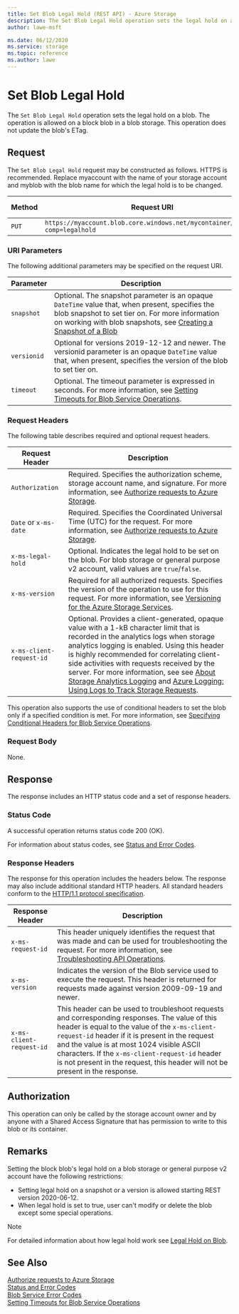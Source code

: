 ```yaml
---
title: Set Blob Legal Hold (REST API) - Azure Storage
description: The Set Blob Legal Hold operation sets the legal hold on a blob.
author: lawe-msft

ms.date: 06/12/2020
ms.service: storage
ms.topic: reference
ms.author: lawe
---
```


# Set Blob Legal Hold

The `Set Blob Legal Hold` operation sets the legal hold on a blob. The operation is allowed on a block blob in a blob storage. This operation does not update the blob's ETag.

## Request
The `Set Blob Legal Hold` request may be constructed as follows. HTTPS is recommended. Replace myaccount with the name of your storage account and myblob with the blob name for which the legal hold is to be changed.

|Method|Request URI|HTTP Version|
|------------|-----------------|------------------|
|`PUT`|`https://myaccount.blob.core.windows.net/mycontainer/myblob?comp=legalhold`|HTTP/1.1| 

### URI Parameters
The following additional parameters may be specified on the request URI.

|Parameter|Description|
|-------------|-----------|
|`snapshot`|Optional. The snapshot parameter is an opaque `DateTime` value that, when present, specifies the blob snapshot to set tier on. For more information on working with blob snapshots, see [Creating a Snapshot of a Blob](Creating-a-Snapshot-of-a-Blob.md)|  
|`versionid`|Optional for versions 2019-12-12 and newer. The versionid parameter is an opaque `DateTime` value that, when present, specifies the version of the blob to set tier on.| 
|`timeout`|Optional. The timeout parameter is expressed in seconds. For more information, see [Setting Timeouts for Blob Service Operations](Setting-Timeouts-for-Blob-Service-Operations.md).|

### Request Headers
The following table describes required and optional request headers.

|Request Header|Description|
|------------|-----------------|
|`Authorization`|Required. Specifies the authorization scheme, storage account name, and signature. For more information, see [Authorize requests to Azure Storage](authorize-requests-to-azure-storage.md).|  
|`Date` or `x-ms-date`|Required. Specifies the Coordinated Universal Time (UTC) for the request. For more information, see [Authorize requests to Azure Storage](authorize-requests-to-azure-storage.md).|  
|`x-ms-legal-hold`|Optional. Indicates the legal hold to be set on the blob. For blob storage or general purpose v2 account, valid values are `true`/`false`.|
|`x-ms-version`|Required for all authorized requests. Specifies the version of the operation to use for this request. For more information, see [Versioning for the Azure Storage Services](Versioning-for-the-Azure-Storage-Services.md).|  
|`x-ms-client-request-id`|Optional. Provides a client-generated, opaque value with a 1-kB character limit that is recorded in the analytics logs when storage analytics logging is enabled. Using this header is highly recommended for correlating client-side activities with requests received by the server. For more information, see see [About Storage Analytics Logging](About-Storage-Analytics-Logging.md) and [Azure Logging: Using Logs to Track Storage Requests](https://blogs.msdn.com/b/windowsazurestorage/archive/2011/08/03/windows-azure-storage-logging-using-logs-to-track-storage-requests.aspx).|  

 This operation also supports the use of conditional headers to set the blob only if a specified condition is met. For more information, see [Specifying Conditional Headers for Blob Service Operations](Specifying-Conditional-Headers-for-Blob-Service-Operations.md).  

### Request Body
None.

## Response
The response includes an HTTP status code and a set of response headers.

### Status Code
A successful operation returns status code 200 (OK).

For information about status codes, see [Status and Error Codes](Status-and-Error-Codes2.md).
### Response Headers
The response for this operation includes the headers below. The response may also include additional standard HTTP headers. All standard headers conform to the [HTTP/1.1 protocol specification](https://go.microsoft.com/fwlink/?linkid=150478).

|Response Header|Description|
|------------|-----------------|
|`x-ms-request-id`|This header uniquely identifies the request that was made and can be used for troubleshooting the request. For more information, see [Troubleshooting API Operations](Troubleshooting-API-Operations.md).|
|`x-ms-version`|Indicates the version of the Blob service used to execute the request. This header is returned for requests made against version 2009-09-19 and newer.|
|`x-ms-client-request-id`|This header can be used to troubleshoot requests and corresponding responses. The value of this header is equal to the value of the `x-ms-client-request-id` header if it is present in the request and the value is at most 1024 visible ASCII characters. If the `x-ms-client-request-id` header is not present in the request, this header will not be present in the response.|  

## Authorization
This operation can only be called by the storage account owner and by anyone with a Shared Access Signature that has permission to write to this blob or its container.

## Remarks
Setting the block blob's legal hold on a blob storage or general purpose v2 account have the following restrictions:
  * Setting legal hold on a snapshot or a version is allowed starting REST version 2020-06-12.
  * When legal hold is set to true, user can't modify or delete the blob except some special operations.


> [!NOTE]
>  For detailed information about how legal hold work see [Legal Hold on Blob](https://docs.microsoft.com/azure/storage/storage-blob-storage-tiers).

## See Also  
 [Authorize requests to Azure Storage](authorize-requests-to-azure-storage.md)   
 [Status and Error Codes](Status-and-Error-Codes2.md)   
 [Blob Service Error Codes](Blob-Service-Error-Codes.md)   
 [Setting Timeouts for Blob Service Operations](Setting-Timeouts-for-Blob-Service-Operations.md)

